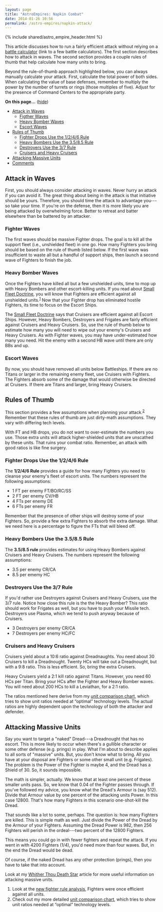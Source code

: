 ```yaml
---
layout: page
title: "AstroEmpires: Napkin Combat"
date: 2014-01-26 10:56
permalink: /astro-empires/napkin-attack/
---
```

{% include shared/astro_empire_header.html %}

This article discusses how to run a fairly efficient attack without
relying on a <a class='wikilink' href='http://espacesociety.org/AstroEmpires/BattleCalculator'>battle calculator</a> (link to a few battle calculators). The first section describes how to
attack in waves. The second section provides a couple rules of thumb
that help calculate how many units to bring.


Beyond the rule-of-thumb approach highlighted below, you can always
manually calculate your attack. First, calculate the total power of both
sides. When calculating the value of base defenses, remember to multiply
the power by the number of turrets or rings (those multiples of five).
Adjust for the presence of Command Centers to the appropriate party.

<div class='toc'>
  <a name='toc' id='toc'></a><b>On this page...</b> (<a id="tocidtog" href="javascript:toggle('tocid');">hide</a>)<ul class='toc' id='tocid'>
  <li><a href='#toc1'>Attack in Waves</a><ul class='toc'>
  <li><a href='#toc2'>Figther Waves</a></li>
  <li><a href='#toc3'>Heavy Bomber Waves</a></li>
  <li><a href='#toc4'>Escort Waves</a></li></ul></li>
  <li><a href='#toc5'>Rules of Thumb</a><ul class='toc'>
  <li><a href='#toc6'>Fighter Drops Use the 1/2/4/6 Rule</a></li>
  <li><a href='#toc7'>Heavy Bombers Use the 3.5/8.5 Rule</a></li>
  <li><a href='#toc8'>Destroyers Use the 3/7 Rule</a></li>
  <li><a href='#toc9'>Cruisers and Heavy Cruisers</a></li></ul></li>
  <li><a href='#toc10'>Attacking Massive Units</a></li>
  <li><a href='#toc11'>Comments</a></li></ul></div>
<h2><a name='toc1' id='toc1'></a>Attack in Waves</h2>

First, you should always consider attacking in waves. Never hurry an
attack if you can avoid it. The great thing about being in the attack is
that initiative should be yours. Therefore, you should time the attack
to advantage you---so take your time. If you're on the defense, then it
is more likely you are being attacked by overwhelming force. Better to
retreat and batter elsewhere than be battered by an attacker.

<h3><a name='toc2' id='toc2'></a>Fighter Waves</h3>

The first waves should be massive Fighter drops. The goal is to kill all
the support fleet (i.e., unshielded fleet) in one go. How many Fighters
you bring should be based on the rule of thumb listed below. If the
first wave was insufficient to waste all but a handful of support ships,
then launch a second wave of Fighters to finish the job.

<h3><a name='toc3' id='toc3'></a>Heavy Bomber Waves</h3>

Once the Fighters have killed all but a few unshielded units, time to
mop up with Heavy Bombers and other escort-killing units. If you read
about [Small Fleet Doctrine](/astro-empires/small-fleet-doctrine), you will know that Fighters are
efficient against all unshielded
units.<sup><a href='#fn-1'>1</a></sup>
Now that your Fighter drop has
eliminated hostile Fighters, its time to focus on the Escort Ships.


The [Small Fleet Doctrine](/astro-empires/small-fleet-doctrine) says that Cruisers are efficient against
all Escort Ships. However, Heavy Bombers, Destroyers and Frigates are
fairly efficient against Cruisers and Heavy Cruisers. So, use the rule
of thumb below to estimate how many you will need to wipe out your
enemy's Cruisers and Heavy Cruisers. As with Fighter waves, you may have
under-estimated how many you need. Hit the enemy with a second HB wave
until there are only BBs and up.

<h3><a name='toc4' id='toc4'></a>Escort Waves</h3>

By now, you should have removed all units below Battleships. If there
are no Titans or larger in the remaining enemy fleet, use Cruisers with
Fighters. The Fighters absorb some of the damage that would otherwise be
directed at Cruisers. If there are Titans and larger, bring Heavy
Cruisers.

<h2><a name='toc5' id='toc5'></a>Rules of Thumb</h2>

This section provides a few assumptions when planning your
attack.<sup><a href='#fn-2'>2</a></sup>
Remember that these rules of thumb are just dirty-math assumptions. They
vary with differing tech levels.


With FT and HB drops, you do not want to over-estimate the numbers you
use. Those extra units will attack higher-shielded units that are
unscathed by these units. That ruins your combat ratio. Remember, an
attack with good ratios is like fine surgery.

<h3><a name='toc6' id='toc6'></a>Fighter Drops Use the 1/2/4/6 Rule</h3>

The <strong>1/2/4/6 Rule</strong> provides a guide for how many Fighters you need
to cleanse your enemy's fleet of escort units.  The numbers represent
the following assumptions:

<ul>
  <li>1 FT per enemy FT/BO/RC/SS
</li>
  <li>2 FT per enemy CV/HB
</li>
  <li>4 FTs per enemy DE
</li>
  <li>6 FTs per enemy FR
</li></ul>
Remember that the presence of other ships will destroy some of your
Fighters. So, provide a few extra Fighters to absorb the extra damage.
What we need here is a percentage to figure the FTs that will bleed off.

<h3><a name='toc7' id='toc7'></a>Heavy Bombers Use the 3.5/8.5 Rule</h3>

The <strong>3.5/8.5 rule</strong> provides estimates for using Heavy Bombers
against Cruisers and Heavy Cruisers.  The numbers represent the
following assumptions:

<ul>
  <li>3.5 per enemy CR/CA
</li>
  <li>8.5 per ememy HC
</li></ul><h3><a name='toc8' id='toc8'></a>Destroyers Use the 3/7 Rule</h3>

If you'd rather use Destroyers against Cruisers and Heavy Cruisers, use
the 3/7 rule. Notice how close this rule is the the Heavy Bomber? This
ratio should work for Frigates as well, but you have to push your
Missile tech. Destroyers use Plasma, which we tend to push anyway
because of Cruisers.

<ul>
  <li>3 Destroyers per enemy CR/CA
</li>
  <li>7 Destroyers per enemy HC/FC
</li></ul><h3><a name='toc9' id='toc9'></a>Cruisers and Heavy Cruisers</h3>

Cruisers yield about a 10:6 ratio against Dreadnaughts. You need about
30 Cruisers to kill a Dreadnought. Twenty HCs will take out a
Dreadnought, but with a 9:8 ratio. This is less efficient. So, bring the
extra Cruisers.


Heavy Cruisers yield a 2:1 kill ratio against Titans. However, you need
60 HCs per Titan. Bring your HCs after the Fighter and Heavy Bomber
waves. You will need about 200 HCs to kill a Leviathan, for a 2:1 ratio.


The ratios mentioned here derive from my
<a class='urllink' href='http://espacesociety.org/units.html' rel='nofollow'>unit comparison chart</a>, which
tries to show unit ratios needed at &#8220;optimal&#8221; technology levels. The
actual ratios are highly dependent upon the technology of both the
attacker and defender.

<h2><a name='toc10' id='toc10'></a>Attacking Massive Units</h2>

Say you want to target a "naked" Dread---a Dreadnought that has no escort. This is more likely to occur when there's a gullible character or some other defense (e.g. prings) in play. What I'm about to describe applies to all sorts of "massive" units. But, you don't know what to bring. All you have at your disposal are Fighters or some other small unit (e.g. Frigates). The problem is the Power of the Fighter is maybe 4, and the Dread has a Shield of 30. So, it sounds impossible.


The math is simpler, actually. We know that at least one percent of these smaller units pass. So, we know that 0.04 of the Fighter passes through. If you've followed my advice, you know what the Dread's Armour is (say 512). Divide that Armour value by one percent of the attacking units Power. In this case 12800. That's how many Fighters in this scenario one-shot-kill the Dread.


That sounds like a lot to some, perhaps. The question is: how many Fighters are killed. This is simple math as well. Just divide the Power of the Dread by the Armour of your Fighters. Assuming the Dread Power is 982, then 256 Fighters will perish in the ordeal---two percent of the 12800 Fighters.


This means you could go in with fewer fighters and repeat the attack. If you went in with 4200 Fighters (1/4), you'd need more than four waves. But, in the end the Dread would be dead.


Of course, if the naked Dread has any other protection (prings), then you have to take that into account.


Look at my <a class='wikilink' href='http://espacesociety.org/AstroEmpires/WhitherThouDeathStar'>Whither Thou Death Star</a> article for more useful information on attacking massive units.

<div  id='footnotes'>
<ol>
  <li><a name='fn-1' id='fn-1'></a>  Look at the <a class='wikilink' href='http://espacesociety.org/AstroEmpires/NewFighterRuleAnalysis'>new fighter rule analysis</a>, Fighters were once efficient against all units.
</li>
  <li><a name='fn-2' id='fn-2'></a>  Check out my more detailed <a class='urllink' href='http://espacesociety.org/units.html' rel='nofollow'>unit comparison chart</a>, which tries to show unit ratios needed at  &#8220;optimal&#8221; technology levels.
</li></ol></div>
